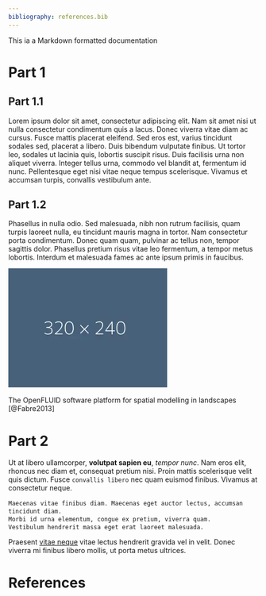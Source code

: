 ```yaml
---
bibliography: references.bib
---
```



This ia a Markdown formatted documentation


# Part 1

## Part 1.1

Lorem ipsum dolor sit amet, consectetur adipiscing elit. Nam sit amet nisi ut nulla consectetur condimentum quis a lacus. 
Donec viverra vitae diam ac cursus. Fusce mattis placerat eleifend. Sed eros est, varius tincidunt sodales sed, placerat a libero. 
Duis bibendum vulputate finibus. Ut tortor leo, sodales ut lacinia quis, lobortis suscipit risus. Duis facilisis urna non aliquet viverra. 
Integer tellus urna, commodo vel blandit at, fermentum id nunc. Pellentesque eget nisi vitae neque tempus scelerisque. 
Vivamus et accumsan turpis, convallis vestibulum ante. 

## Part 1.2

Phasellus in nulla odio. Sed malesuada, nibh non rutrum facilisis, quam turpis laoreet nulla, eu tincidunt mauris magna in tortor. 
Nam consectetur porta condimentum. Donec quam quam, pulvinar ac tellus non, tempor sagittis dolor. 
Phasellus pretium risus vitae leo fermentum, a tempor metus lobortis. Interdum et malesuada fames ac ante ipsum primis in faucibus.  
  

![](graphics/320x240.png)


The OpenFLUID software platform for spatial modelling in landscapes [@Fabre2013]


# Part 2

Ut at libero ullamcorper, **volutpat sapien eu**, _tempor nunc_. Nam eros elit, rhoncus nec diam et, consequat pretium nisi. 
Proin mattis scelerisque velit quis dictum. Fusce `convallis libero` nec quam euismod finibus. Vivamus at consectetur neque. 

```
Maecenas vitae finibus diam. Maecenas eget auctor lectus, accumsan tincidunt diam.
Morbi id urna elementum, congue ex pretium, viverra quam. 
Vestibulum hendrerit massa eget erat laoreet malesuada.
```

Praesent [vitae neque](https://www.openfluid-project.org) vitae lectus hendrerit gravida vel in velit. Donec viverra mi finibus libero mollis, ut porta metus ultrices. 


# References